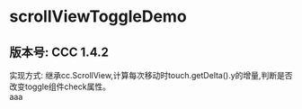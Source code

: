 # scrollViewToggleDemo
## 版本号: CCC 1.4.2
实现方式: 继承cc.ScrollView,计算每次移动时touch.getDelta().y的增量,判断是否改变toggle组件check属性。  
  aaa
